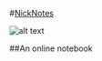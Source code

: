 #[NickNotes](http://nicknotes.herokuapp.com/)

![alt text](/public/nicknote.png)

##An online notebook